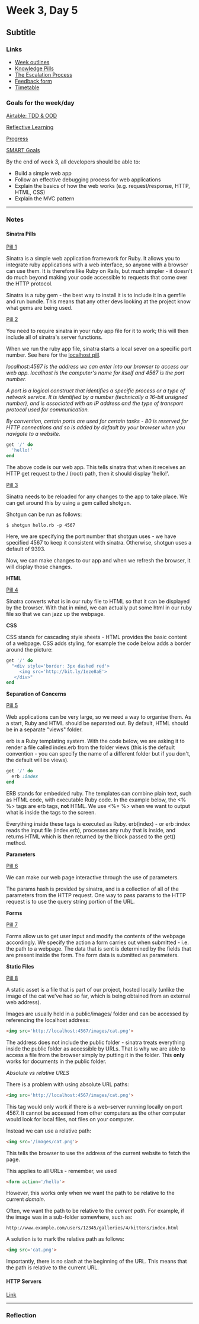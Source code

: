 # Week 3, Day 5
## Subtitle

### Links

* [Week outlines](https://github.com/makersacademy/course/blob/master/week_outlines.md)
* [Knowledge Pills](https://github.com/makersacademy/course/blob/master/pills.md)
* [The Escalation Process](https://github.com/makersacademy/course/blob/29a5e4a3c1776d32eda8f3ee55edc1dd124b05ba/pills/escalation_process.md)
* [Feedback form](https://docs.google.com/forms/d/1dr6yUt7M2HJyDEnMoqjuNpew3mUgFQUp79WQbT7wv68/edit)
* [Timetable](https://airtable.com/shr9ia7PTZfhGxXQa/tblU9M74TCpg89oGC)

### Goals for the week/day

[Airtable: TDD & OOD](https://airtable.com/shrr9VqhGBzPyfa7E/tblokmw6yNUO75ge6)

[Reflective Learning](https://github.com/makersacademy/course/blob/master/goals/reflective_learning.md)

[Progress](https://github.com/makersacademy/course/blob/master/goals/progress_insight.md)

[SMART Goals](https://docs.google.com/document/d/1Tcw_8OuOSXArP8Wr7X1jywWDV8NW_LzYmFawUCBYIZ8/edit)

By the end of week 3, all developers should be able to:

* Build a simple web app
* Follow an effective debugging process for web applications
* Explain the basics of how the web works (e.g. request/response, HTTP, HTML, CSS)
* Explain the MVC pattern

---

### Notes

#### Sinatra Pills

[Pill 1](https://github.com/makersacademy/course/blob/master/pills/sinatra_1.md)

Sinatra is a simple web application framework for Ruby. It allows you to integrate ruby applications with a web interface, so anyone with a browser can use them. It is therefore like Ruby on Rails, but much simpler - it doesn't do much beyond making your code accessible to requests that come over the HTTP protocol.

Sinatra is a ruby gem - the best way to install it is to include it in a gemfile and run bundle. This means that any other devs looking at the project know what gems are being used.

[Pill 2](https://github.com/makersacademy/course/blob/master/pills/sinatra_2.md)

You need to require sinatra in your ruby app file for it to work; this will then include all of sinatra's server functions.

When we run the ruby app file, sinatra starts a local sever on a specific port number. See here for the [localhost pill](https://github.com/makersacademy/course/blob/master/pills/localhost_web_addresses.md).

_localhost:4567 is the address we can enter into our browser to access our web app. localhost is the computer's name for itself and 4567 is the port number._

_A port is a logical construct that identifies a specific process or a type of network service. It is identified by a number (technically a 16-bit unsigned number), and is associated with an IP address and the type of transport protocol used for communication._

_By convention, certain ports are used for certain tasks - 80 is reserved for HTTP connections and so is added by default by your browser when you navigate to a website._

```ruby
get '/' do
  'hello!'
end
```

The above code is our web app. This tells sinatra that when it receives an HTTP get request to the / (root) path, then it should display 'hello!'.

[Pill 3](https://github.com/makersacademy/course/blob/master/pills/sinatra_3.md)

Sinatra needs to be reloaded for any changes to the app to take place. We can get around this by using a gem called shotgun.

Shotgun can be run as follows:

```
$ shotgun hello.rb -p 4567
```

Here, we are specifying the port number that shotgun uses - we have specified 4567 to keep it consistent with sinatra. Otherwise, shotgun uses a default of 9393.

Now, we can make changes to our app and when we refresh the browser, it will display those changes.

__HTML__

[Pill 4](https://github.com/makersacademy/course/blob/master/pills/sinatra_4.md)

Sinatra converts what is in our ruby file to HTML so that it can be displayed by the browser. With that in mind, we can actually put some html in our ruby file so that we can jazz up the webpage.

__CSS__

CSS stands for cascading style sheets - HTML provides the basic content of a webpage. CSS adds styling, for example the code below adds a border around the picture:

```ruby
get '/' do
  "<div style='border: 3px dashed red'>
     <img src='http://bit.ly/1eze8aE'>
   </div>"
end
```

__Separation of Concerns__

[Pill 5](https://github.com/makersacademy/course/blob/master/pills/sinatra_5.md)

Web applications can be very large, so we need a way to organise them. As a start, Ruby and HTML should be separated out. By default, HTML should be in a separate "views" folder.

erb is a Ruby templating system. With the code below, we are asking it to render a file called index.erb from the folder views (this is the default convention - you can specify the name of a different folder but if you don't, the default will be views).

```ruby
get '/' do
  erb :index
end
```

ERB stands for embedded ruby. The templates can combine plain text, such as HTML code, with executable Ruby code. In the example below, the <% %> tags are erb tags, __not__ HTML. We use <%= %> when we want to output what is inside the tags to the screen.

Everything inside these tags is executed as Ruby. erb(index) - or erb :index reads the input file (index.erb), processes any ruby that is inside, and returns HTML which is then returned by the block passed to the get() method.

__Parameters__

[Pill 6](https://github.com/makersacademy/course/blob/master/pills/sinatra_6.md)

We can make our web page interactive through the use of parameters.

The params hash is provided by sinatra, and is a collection of all of the parameters from the HTTP request. One way to pass params to the HTTP request is to use the query string portion of the URL.

__Forms__

[Pill 7](https://github.com/makersacademy/course/blob/master/pills/sinatra_7.md)

Forms allow us to get user input and modify the contents of the webpage accordingly. We specify the action a form carries out when submitted - i.e. the path to a webpage. The data that is sent is determined by the fields that are present inside the form. The form data is submitted as parameters.

__Static Files__

[Pill 8](https://github.com/makersacademy/course/blob/master/pills/sinatra_8.md)

A static asset is a file that is part of our project, hosted locally (unlike the image of the cat we've had so far, which is being obtained from an external web address).

Images are usually held in a public/images/ folder and can be accessed by referencing the localhost address:

```html
<img src='http://localhost:4567/images/cat.png'>
```

The address does not include the public folder - sinatra treats everything inside the public folder as accessible by URLs. That is why we are able to access a file from the browser simply by putting it in the folder. This __only__ works for documents in the public folder.

_Absolute vs relative URLS_

There is a problem with using absolute URL paths:

```html
<img src='http://localhost:4567/images/cat.png'>
```

This tag would only work if there is a web-server running locally on port 4567. It cannot be accessed from other computers as the other computer would look for local files, not files on your computer.

Instead we can use a relative path:

```html
<img src='/images/cat.png'>
```

This tells the browser to use the address of the current website to fetch the page.

This applies to all URLs - remember, we used

```html
<form action='/hello'>
```

However, this works only when we want the path to be relative to the current _domain_.

Often, we want the path to be relative to the _current path_. For example, if the image was in a sub-folder somewhere, such as:

```
http://www.example.com/users/12345/galleries/4/kittens/index.html
```

A solution is to mark the relative path as follows:

```html
<img src='cat.png'>
```

Importantly, there is no slash at the beginning of the URL. This means that the path is relative to the current URL.

#### HTTP Servers

[Link](https://github.com/makersacademy/skills-workshops/blob/master/practicals/servers_and_clients/http_servers.md)

---

### Reflection
